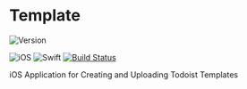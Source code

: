 # Template

![Version](https://img.shields.io/badge/Version-In%20Development-lightgrey.svg)

![iOS](https://img.shields.io/badge/iOS-11-blue.svg)
![Swift](https://img.shields.io/badge/Swift-4-FB7B3E.svg)
[![Build Status](https://travis-ci.org/hugolundin/Template.svg?branch=develop)](https://travis-ci.org/hugolundin/Template)

iOS Application for Creating and Uploading Todoist Templates

